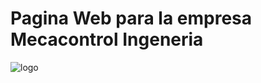 # Pagina Web para la empresa Mecacontrol Ingeneria

![logo](https://github.com/user-attachments/assets/a9821dc8-c6bd-4098-9811-cffcc495f494)





